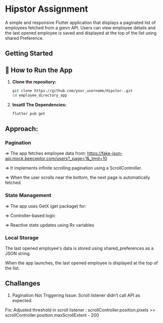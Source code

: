 # Hipstor Assignment

A simple and responsive Flutter application that displays a paginated list of employees fetched from a gievn API. Users can view employee details and the last opened employee is saved and displayed at the top of the list using shared Preference.


## Getting Started

## 🔧 How to Run the App

1. **Clone the repository:**
   ```bash
   git clone https://github.com/your_username/Hipstor-.git
   cd employee_directory_app

2. **Insatll The Dependencies:**
   ```bash
   flutter pub get
## Approach:
   
### Pagination
=> The app fetches employee data from:
https://fake-json-api.mock.beeceptor.com/users?_page=1&_limit=10

=> It implements infinite scrolling pagination using a ScrollController.

=> When the user scrolls near the bottom, the next page is automatically fetched.

### State Management
=> The app uses GetX (get package) for:

=> Controller-based logic

=> Reactive state updates using Rx variables


### Local Storage
The last opened employee's data is stored using shared_preferences as a JSON string.

When the app launches, the last opened employee is displayed at the top of the list.

## Challanges

1. Pagination Not Triggering
Issue: Scroll listener didn’t call API as expected.

Fix: Adjusted threshold in scroll listener : scrollController.position.pixels >= scrollController.position.maxScrollExtent - 200


